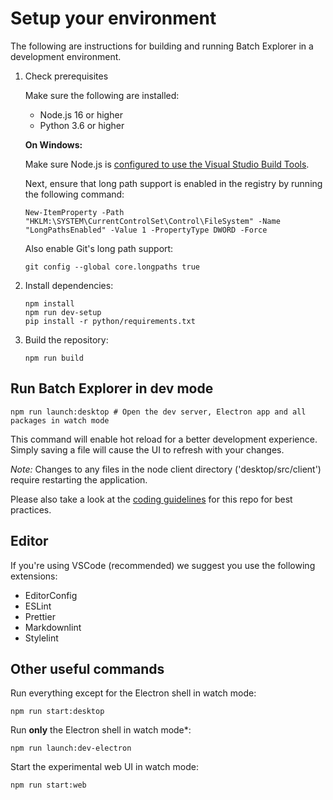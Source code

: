 # Setup your environment

The following are instructions for building and running Batch Explorer in a development environment.

1. Check prerequisites

    Make sure the following are installed:

    - Node.js 16 or higher
    - Python 3.6 or higher

    **On Windows:**

    Make sure Node.js is [configured to use the Visual Studio Build Tools](https://github.com/nodejs/node-gyp#on-windows).

    Next, ensure that long path support is enabled in the registry by running the following command:

    ```shell
    New-ItemProperty -Path "HKLM:\SYSTEM\CurrentControlSet\Control\FileSystem" -Name "LongPathsEnabled" -Value 1 -PropertyType DWORD -Force
    ```

    Also enable Git's long path support:

    ```shell
    git config --global core.longpaths true
    ```

2. Install dependencies:

    ```shell
    npm install
    npm run dev-setup
    pip install -r python/requirements.txt
    ```

3. Build the repository:

    ```shell
    npm run build
    ```

## Run Batch Explorer in dev mode

```shell
npm run launch:desktop # Open the dev server, Electron app and all packages in watch mode
```

This command will enable hot reload for a better development experience. Simply saving a file will cause the UI to refresh with your changes.

*Note:* Changes to any files in the node client directory ('desktop/src/client') require restarting the application.

Please also take a look at the [coding guidelines](coding-guidelines.md) for this repo for best practices.

## Editor

If you're using VSCode (recommended) we suggest you use the following extensions:

- EditorConfig
- ESLint
- Prettier
- Markdownlint
- Stylelint

## Other useful commands

Run everything except for the Electron shell in watch mode:

```shell
npm run start:desktop
```

Run **only** the Electron shell in watch mode*:

```shell
npm run launch:dev-electron
```

Start the experimental web UI in watch mode:

```shell
npm run start:web
```
